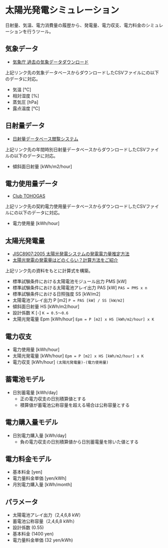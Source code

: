 # 太陽光発電シミュレーション
日射量、気温、電力消費量の履歴から、発電量、電力収支、電力料金のシミュレーションを行うツール。

## 気象データ
* [気象庁 過去の気象データダウンロード](https://www.data.jma.go.jp/risk/obsdl/index.php)

上記リンク先の気象データベースからダウンロードしたCSVファイルにの以下のデータに対応。

* 気温 [℃]
* 相対湿度 [%]
* 蒸気圧 [hPa]
* 露点温度 [℃]

## 日射量データ
* [日射量データベース閲覧システム](https://appww2.infoc.nedo.go.jp/appww/index.html)

上記リンク先の年間時別日射量データベースからダウンロードしたCSVファイルの以下のデータに対応。

* 傾斜面日射量 [kWh/m2/hour]

## 電力使用量データ
* [Club TOHOGAS](https://members.tohogas.co.jp/)

上記リンク先の契約電力使用量データベースからダウンロードしたCSVファイルにの以下のデータに対応。

* 電力使用量 [kWh/hour]

## 太陽光発電量
* [JISC8907:2005 太陽光発電システムの発電電力量推定方法](https://kikakurui.com/c8/C8907-2005-01.html)
* [太陽光発電の発電量はどのくらい？計算方法をご紹介](https://blog.eco-megane.jp/estimate-amount-of-power-produced/)

上記リンク先の資料をもとに計算式を構築。

* 標準試験条件における太陽電池モジュール出力 PMS [kW]
* 標準試験条件における太陽電池アレイ出力 PAS [kW] `PAS = PMS x n`
* 標準試験条件における日照強度 SS [kW/m2]
* 太陽電池アレイ出力 P [m2] `P = PAS [kW] / SS [kW/m2]`
* 傾斜面日射量 HS [kWh/m2/hour]
* 設計係数 K [-] `K = 0.5～0.6`
* 太陽光発電量 Epm [kWh/hour] `Epm = P [m2] x HS [kWh/m2/hour] x K`

## 電力収支

* 電力使用量 [kWh/hour]
* 太陽光発電量 [kWh/hour] `Epm = P [m2] x HS [kWh/m2/hour] x K`
* 電力収支 [kWh/hour] `(太陽光発電量)-(電力使用量)`

## 蓄電池モデル

* 日別蓄電量 [kWh/day]
  * 正の電力収支の日別積算値とする
  * 積算値が蓄電池公称容量を超える場合は公称容量とする

## 電力購入量モデル

* 日別電力購入量 [kWh/day]
  * 負の電力収支の日別積算値から日別蓄電量を除いた値とする

## 電力料金モデル

* 基本料金 [yen]
* 電力量料金単価 [yen/kWh]
* 月別電力購入量 [kWh/month]

## パラメータ
* 太陽電池アレイ出力（2,4,6,8 kW）
* 蓄電池公称容量（2,4,6,8 kWh）
* 設計係数 (0.55)
* 基本料金 (1400 yen)
* 電力量料金単価 (32 yen/kWh)
